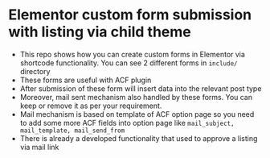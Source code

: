 # Elementor custom form submission with listing via child theme

* This repo shows how you can create custom forms in Elementor via shortcode functionality. You can see 2 different forms in `include/` directory
* These forms are useful with ACF plugin
* After submission of these form will insert data into the relevant post type
* Moreover, mail sent mechanism also handled by these forms. You can keep or remove it as per your requirement.
* Mail mechanism is based on template of ACF option page so you need to add some more ACF fields into option page like `mail_subject, mail_template, mail_send_from`
* There is already a developed functionality that used to approve a listing via mail link
